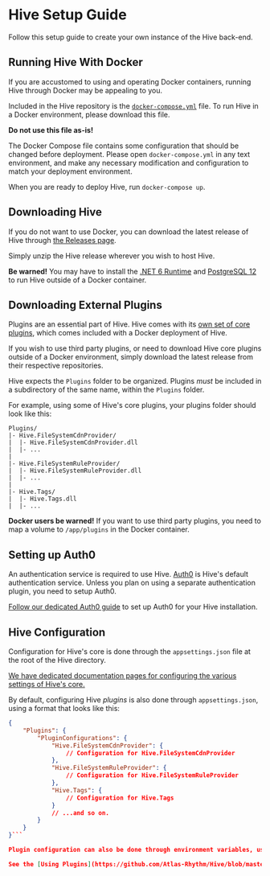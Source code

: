 # Hive Setup Guide

Follow this setup guide to create your own instance of the Hive back-end.

## Running Hive With Docker

If you are accustomed to using and operating Docker containers, running Hive through Docker may be appealing to you.

Included in the Hive repository is the [`docker-compose.yml`](https://github.com/Atlas-Rhythm/Hive/blob/master/docker-compose.yml) file. To run Hive in a Docker environment, please download this file.

**Do not use this file as-is!**

The Docker Compose file contains some configuration that should be changed before deployment. Please open `docker-compose.yml` in any text environment, and make any necessary modification and configuration to match your deployment environment.

When you are ready to deploy Hive, run `docker-compose up`.

## Downloading Hive

If you do not want to use Docker, you can download the latest release of Hive through [the Releases page](https://github.com/Atlas-Rhythm/Hive/releases).

Simply unzip the Hive release wherever you wish to host Hive.

**Be warned!** You may have to install the [.NET 6 Runtime](https://dotnet.microsoft.com/en-us/download/dotnet/6.0) and [PostgreSQL 12](https://www.postgresql.org/) to run Hive outside of a Docker container.

## Downloading External Plugins

Plugins are an essential part of Hive. Hive comes with its [own set of core plugins](https://github.com/Atlas-Rhythm/HiveCorePlugins), which comes included with a Docker deployment of Hive.

If you wish to use third party plugins, or need to download Hive core plugins outside of a Docker environment, simply download the latest release from their respective repositories.

Hive expects the `Plugins` folder to be organized. Plugins *must* be included in a subdirectory of the same name, within the `Plugins` folder.

For example, using some of Hive's core plugins, your plugins folder should look like this:

```
Plugins/
|- Hive.FileSystemCdnProvider/
|  |- Hive.FileSystemCdnProvider.dll
|  |- ...
|
|- Hive.FileSystemRuleProvider/
|  |- Hive.FileSystemRuleProvider.dll
|  |- ...
|
|- Hive.Tags/
|  |- Hive.Tags.dll
|  |- ...
```

**Docker users be warned!** If you want to use third party plugins, you need to map a volume to `/app/plugins` in the Docker container.

## Setting up Auth0

An authentication service is required to use Hive. [Auth0](https://auth0.com/) is Hive's default authentication service. Unless you plan on using a separate authentication plugin, you need to setup Auth0.

[Follow our dedicated Auth0 guide](https://github.com/Atlas-Rhythm/Hive/tree/master/docs/Auth0) to set up Auth0 for your Hive installation. 

## Hive Configuration

Configuration for Hive's core is done through the `appsettings.json` file at the root of the Hive directory.

[We have dedicated documentation pages for configuring the various settings of Hive's core.](https://github.com/Atlas-Rhythm/Hive/blob/master/docs/Hive/Configuration.md)

By default, configuring Hive *plugins* is also done through `appsettings.json`, using a format that looks like this:

```json
{
	"Plugins": {
		"PluginConfigurations": {
			"Hive.FileSystemCdnProvider": {
				// Configuration for Hive.FileSystemCdnProvider
			},
			"Hive.FileSystemRuleProvider": {
				// Configuration for Hive.FileSystemRuleProvider
			},
			"Hive.Tags": {
				// Configuration for Hive.Tags
			}
			// ...and so on.
		}
	}
}```

Plugin configuration can also be done through environment variables, using the format `PLUGIN__<Plugin name, "." replaced with "_">__<Configuration key>`.

See the [Using Plugins](https://github.com/Atlas-Rhythm/Hive/blob/master/docs/Hive.Plugins/Using.md) page for more information on plugin configuration.